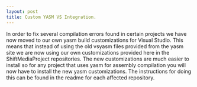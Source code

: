 ```yaml
---
layout: post
title: Custom YASM VS Integration.
---
```


In order to fix several compilation errors found in certain projects we have now moved to our own yasm build customizations for Visual Studio. This means that instead of using the old vsyasm files provided from the yasm site we are now using our own customizations provided here in the ShiftMediaProject repositories. The new customizations are much easier to install so for any project that uses yasm for assembly compilation you will now have to install the new yasm customizations. The instructions for doing this can be found in the readme for each affected repository.